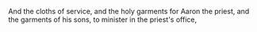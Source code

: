And the cloths of service, and the holy garments for Aaron the priest, and the garments of his sons, to minister in the priest's office,
